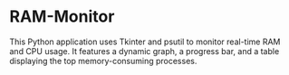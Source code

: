 # RAM-Monitor
This Python application uses Tkinter and psutil to monitor real-time RAM and CPU usage. It features a dynamic graph, a progress bar, and a table displaying the top memory-consuming processes.
